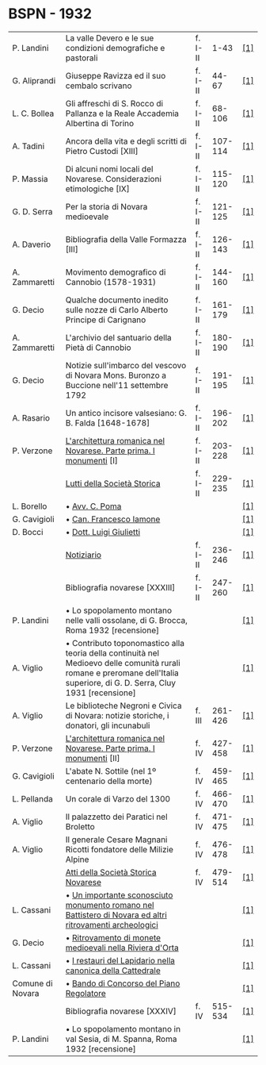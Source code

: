 # BSPN - 1932

<table>
    <tr>
        <td>P. Landini</td>
        <td>La valle Devero e le sue condizioni demografiche e pastorali</td>
        <td>f. I-II</td>
        <td>1-43</td>
        <td><a href="https://en.calameo.com/read/00726073579a316982ffe">[1]</a></td>
    </tr>
    <tr>
        <td>G. Aliprandi</td>
        <td>Giuseppe Ravizza ed il suo cembalo scrivano</td>
        <td>f. I-II</td>
        <td>44-67</td>
        <td><a href="https://en.calameo.com/read/00726073579a316982ffe">[1]</a></td>
    </tr>
    <tr>
        <td>L. C. Bollea</td>
        <td>Gli affreschi di S. Rocco di Pallanza e la Reale Accademia Albertina di Torino</td>
        <td>f. I-II</td>
        <td>68-106</td>
        <td><a href="https://en.calameo.com/read/00726073579a316982ffe">[1]</a></td>
    </tr>
    <tr>
        <td>A. Tadini</td>
        <td>Ancora della vita e degli scritti di Pietro Custodi [XIII]</td>
        <td>f. I-II</td>
        <td>107-114</td>
        <td><a href="https://en.calameo.com/read/00726073579a316982ffe">[1]</a></td>
    </tr>
    <tr>
        <td>P. Massia</td>
        <td>Di alcuni nomi locali del Novarese. Considerazioni etimologiche [IX]</td>
        <td>f. I-II</td>
        <td>115-120</td>
        <td><a href="https://en.calameo.com/read/00726073579a316982ffe">[1]</a></td>
    </tr>
    <tr>
        <td>G. D. Serra</td>
        <td>Per la storia di Novara medioevale</td>
        <td>f. I-II</td>
        <td>121-125</td>
        <td><a href="https://en.calameo.com/read/00726073579a316982ffe">[1]</a></td>
    </tr>
    <tr>
        <td>A. Daverio</td>
        <td>Bibliografia della Valle Formazza [III]</td>
        <td>f. I-II</td>
        <td>126-143</td>
        <td><a href="https://en.calameo.com/read/00726073579a316982ffe">[1]</a></td>
    </tr>
    <tr>
        <td>A. Zammaretti</td>
        <td>Movimento demografico di Cannobio (1578-1931)</td>
        <td>f. I-II</td>
        <td>144-160</td>
        <td><a href="https://en.calameo.com/read/00726073579a316982ffe">[1]</a></td>
    </tr>
    <tr>
        <td>G. Decio</td>
        <td>Qualche documento inedito sulle nozze di Carlo Alberto Principe di Carignano</td>
        <td>f. I-II</td>
        <td>161-179</td>
        <td><a href="https://en.calameo.com/read/00726073579a316982ffe">[1]</a></td>
    </tr>
    <tr>
        <td>A. Zammaretti</td>
        <td>L'archivio del santuario della Pietà di Cannobio</td>
        <td>f. I-II</td>
        <td>180-190</td>
        <td><a href="https://en.calameo.com/read/00726073579a316982ffe">[1]</a></td>
    </tr>
    <tr>
        <td>G. Decio</td>
        <td>Notizie sull'imbarco del vescovo di Novara Mons. Buronzo a Buccione nell'11 settembre 1792</td>
        <td>f. I-II</td>
        <td>191-195</td>
        <td><a href="https://en.calameo.com/read/00726073579a316982ffe">[1]</a></td>
    </tr>
    <tr>
        <td>A. Rasario</td>
        <td>Un antico incisore valsesiano: G. B. Falda [1648-1678]</td>
        <td>f. I-II</td>
        <td>196-202</td>
        <td><a href="https://en.calameo.com/read/00726073579a316982ffe">[1]</a></td>
    </tr>
    <tr>
        <td>P. Verzone</td>
        <td><a href="http://www.ssno.it/BSPNo/bspn_aromnov.html#XXVI1">L'architettura romanica nel Novarese. Parte
            prima. I monumenti</a> [I]
        </td>
        <td>f. I-II</td>
        <td>203-228</td>
        <td><a href="https://en.calameo.com/read/00726073579a316982ffe">[1]</a></td>
    </tr>
    <tr>
        <td></td>
        <td><a href="http://www.ssno.it/BSPNo/bspn_not32.html#321a">Lutti della Società Storica</a></td>
        <td>f. I-II</td>
        <td>229-235</td>
        <td><a href="https://en.calameo.com/read/00726073579a316982ffe">[1]</a></td>
    </tr>
    <tr>
        <td>L. Borello</td>
        <td>• <a href="http://www.ssno.it/BSPNo/bspn_not32.html#321P">Avv. C. Poma</a></td>
        <td></td>
        <td></td>
        <td><a href="https://en.calameo.com/read/00726073579a316982ffe">[1]</a></td>
    </tr>
    <tr>
        <td>G. Cavigioli</td>
        <td>• <a href="http://www.ssno.it/BSPNo/bspn_not32.html#321I">Can. Francesco Iamone</a></td>
        <td></td>
        <td></td>
        <td><a href="https://en.calameo.com/read/00726073579a316982ffe">[1]</a></td>
    </tr>
    <tr>
        <td>D. Bocci</td>
        <td>• <a href="http://www.ssno.it/BSPNo/bspn_not32.html#321G">Dott. Luigi Giulietti</a></td>
        <td></td>
        <td></td>
        <td><a href="https://en.calameo.com/read/00726073579a316982ffe">[1]</a></td>
    </tr>
    <tr>
        <td></td>
        <td><a href="http://www.ssno.it/BSPNo/bspn_not32.html#321b">Notiziario</a></td>
        <td>f. I-II</td>
        <td>236-246</td>
        <td><a href="https://en.calameo.com/read/00726073579a316982ffe">[1]</a></td>
    </tr>
    <tr>
        <td></td>
        <td>Bibliografia novarese [XXXIII]</td>
        <td>f. I-II</td>
        <td>247-260</td>
        <td><a href="https://en.calameo.com/read/00726073579a316982ffe">[1]</a></td>
    </tr>
    <tr>
        <td>P. Landini</td>
        <td>• Lo spopolamento montano nelle valli ossolane, di G. Brocca, Roma 1932 [recensione]</td>
        <td></td>
        <td></td>
        <td><a href="https://en.calameo.com/read/00726073579a316982ffe">[1]</a></td>
    </tr>
    <tr>
        <td>A. Viglio</td>
        <td>• Contributo toponomastico alla teoria della continuità nel Medioevo delle comunità
            rurali romane e preromane dell'Italia superiore, di G. D. Serra, Cluy 1931 [recensione]
        </td>
        <td></td>
        <td></td>
        <td><a href="https://en.calameo.com/read/00726073579a316982ffe">[1]</a></td>
    </tr>
    <tr>
        <td>A. Viglio</td>
        <td>Le biblioteche Negroni e Civica di Novara: notizie storiche, i donatori, gli incunabuli</td>
        <td>f. III</td>
        <td>261-426</td>
        <td><a href="https://en.calameo.com/read/00726073587790f22257e">[1]</a></td>
    </tr>
    <tr>
        <td>P. Verzone</td>
        <td><a href="http://www.ssno.it/BSPNo/bspn_aromnov.html#XXVI2">L'architettura romanica nel Novarese. Parte
            prima. I monumenti</a> [II]
        </td>
        <td>f. IV</td>
        <td>427-458</td>
        <td><a href="https://en.calameo.com/read/0072607353af3ec5090f0">[1]</a></td>
    </tr>
    <tr>
        <td>G. Cavigioli</td>
        <td>L'abate N. Sottile (nel 1º centenario della morte)</td>
        <td>f. IV</td>
        <td>459-465</td>
        <td><a href="https://en.calameo.com/read/0072607353af3ec5090f0">[1]</a></td>
    </tr>
    <tr>
        <td>L. Pellanda</td>
        <td>Un corale di Varzo del 1300</td>
        <td>f. IV</td>
        <td>466-470</td>
        <td><a href="https://en.calameo.com/read/0072607353af3ec5090f0">[1]</a></td>
    </tr>
    <tr>
        <td>A. Viglio</td>
        <td>Il palazzetto dei Paratici nel Broletto</td>
        <td>f. IV</td>
        <td>471-475</td>
        <td><a href="https://en.calameo.com/read/0072607353af3ec5090f0">[1]</a></td>
    </tr>
    <tr>
        <td>A. Viglio</td>
        <td>Il generale Cesare Magnani Ricotti fondatore delle Milizie Alpine</td>
        <td>f. IV</td>
        <td>476-478</td>
        <td><a href="https://en.calameo.com/read/0072607353af3ec5090f0">[1]</a></td>
    </tr>
    <tr>
        <td></td>
        <td><a href="http://www.ssno.it/BSPNo/bspn_not32.html#324">Atti della Società Storica Novarese</a></td>
        <td>f. IV</td>
        <td>479-514</td>
        <td><a href="https://en.calameo.com/read/0072607353af3ec5090f0">[1]</a></td>
    </tr>
    <tr>
        <td>L. Cassani</td>
        <td>• <a href="http://www.ssno.it/BSPNo/bspn_not32.html#324batt">Un importante sconosciuto monumento
            romano nel Battistero di Novara ed altri ritrovamenti archeologici</a></td>
        <td></td>
        <td></td>
        <td><a href="https://en.calameo.com/read/0072607353af3ec5090f0">[1]</a></td>
    </tr>
    <tr>
        <td>G. Decio</td>
        <td>• <a href="http://www.ssno.it/BSPNo/bspn_not32.html#324or">Ritrovamento di monete medioevali nella
            Riviera d'Orta</a></td>
        <td></td>
        <td></td>
        <td><a href="https://en.calameo.com/read/0072607353af3ec5090f0">[1]</a></td>
    </tr>
    <tr>
        <td>L. Cassani</td>
        <td>• <a href="http://www.ssno.it/BSPNo/bspn_not32.html#324catt">I restauri del Lapidario nella canonica
            della Cattedrale</a></td>
        <td></td>
        <td></td>
        <td><a href="https://en.calameo.com/read/0072607353af3ec5090f0">[1]</a></td>
    </tr>
    <tr>
        <td>Comune di Novara</td>
        <td>• <a href="http://www.ssno.it/BSPNo/bspn_not32.html#324PRG">Bando di Concorso del Piano
            Regolatore</a></td>
        <td></td>
        <td></td>
        <td><a href="https://en.calameo.com/read/0072607353af3ec5090f0">[1]</a></td>
    </tr>
    <tr>
        <td></td>
        <td>Bibliografia novarese [XXXIV]</td>
        <td>f. IV</td>
        <td>515-534</td>
        <td><a href="https://en.calameo.com/read/0072607353af3ec5090f0">[1]</a></td>
    </tr>
    <tr>
        <td>P. Landini</td>
        <td>• Lo spopolamento montano in val Sesia, di M. Spanna, Roma 1932 [recensione]</td>
        <td></td>
        <td></td>
        <td><a href="https://en.calameo.com/read/0072607353af3ec5090f0">[1]</a></td>
    </tr>
</table>